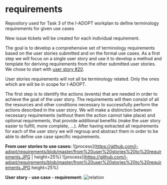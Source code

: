 # requirements
Repository used for Task 3 of the I-ADOPT workplan to define terminology requirements for given use cases 

New issue tickets will be created for each individual requirement.

The goal is to develop a comprehensive set of terminology requirements based on the user stories submitted and on the formal use cases. As a first step we will focus on a single user story and use it to develop a method and template for deriving requirements from the other submitted user stories. We chose to start with [user story #20](https://github.com/i-adopt/users_stories/issues/20).

User stories requirements will not all be terminology related. Only the ones which are will be in scope for I-ADOPT. 

The first step is to identify the actions (events) that are needed in order to achieve the goal of the user story. The requirements will then consist of all the resources and other conditions necessary to successfully perform the actions described in the user story. We will make a distinction between necessary requirements (without them the action cannot take place) and optional requirements, that provide additional benefits (make the user story easier to fulfill, more complete, ...). After having extracted all requirements for each of the user story we will regroup and abstract them in order to be able to define use case specific requirements.

**From user stories to use cases:**
![process](https://github.com/i-adopt/requirements/blob/master/from%20user%20stories%20to%20requirements.JPG | height=25%)
![process](https://github.com/i-adopt/requirements/blob/master/from%20user%20stories%20to%20requirements.JPG height=25%)

**User story - use case - requirement:**
![relation](https://github.com/i-adopt/requirements/blob/master/user%20story_use%20case_requirement.JPG)
